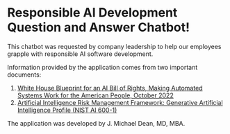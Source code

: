 # Responsible AI Development Question and Answer Chatbot!

This chatbot was requested by company leadership to help our employees grapple with responsible AI software development. 

Information provided by the application comes from two important documents:

1.  [White House Blueprint for an AI Bill of Rights, Making Automated Systems Work for the American People, October 2022](https://www.whitehouse.gov/wp-content/uploads/2022/10/Blueprint-for-an-AI-Bill-of-Rights.pdf)
2.  [Artificial Intelligence Risk Management Framework: Generative Artificial Intelligence Profile (NIST AI 600-1)](https://nvlpubs.nist.gov/nistpubs/ai/NIST.AI.600-1.pdf)

The application was developed by J. Michael Dean, MD, MBA.

